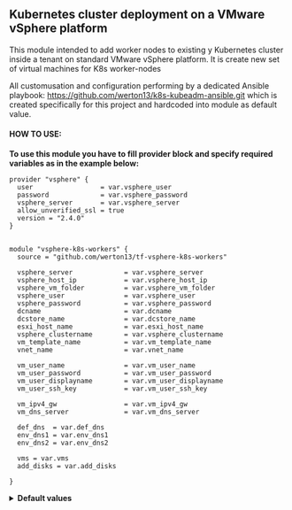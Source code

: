 ## Kubernetes cluster deployment on a VMware vSphere platform

This module intended to add worker nodes to existing y Kubernetes cluster inside a tenant on standard VMware vSphere platform.
It is create new set of virtual machines for K8s worker-nodes

All customusation and configuration performing by a dedicated Ansible playbook: https://github.com/werton13/k8s-kubeadm-ansible.git which is created specifically for this project and hardcoded into module as default value.


#### HOW TO USE:

<b>To use this module you have to fill provider block and specify required variables as in the example below:</b>


```hcl
provider "vsphere" {
  user                 = var.vsphere_user
  password             = var.vsphere_password
  vsphere_server       = var.vsphere_server
  allow_unverified_ssl = true
  version = "2.4.0"
}


module "vsphere-k8s-workers" {
  source = "github.com/werton13/tf-vsphere-k8s-workers"

  vsphere_server             = var.vsphere_server
  vsphere_host_ip            = var.vsphere_host_ip
  vsphere_vm_folder          = var.vsphere_vm_folder
  vsphere_user               = var.vsphere_user
  vsphere_password           = var.vsphere_password
  dcname                     = var.dcname
  dcstore_name               = var.dcstore_name
  esxi_host_name             = var.esxi_host_name
  vsphere_clustername        = var.vsphere_clustername
  vm_template_name           = var.vm_template_name
  vnet_name                  = var.vnet_name

  vm_user_name               = var.vm_user_name
  vm_user_password           = var.vm_user_password
  vm_user_displayname        = var.vm_user_displayname
  vm_user_ssh_key            = var.vm_user_ssh_key

  vm_ipv4_gw                 = var.vm_ipv4_gw
  vm_dns_server              = var.vm_dns_server
  
  def_dns  = var.def_dns
  env_dns1 = var.env_dns1
  env_dns2 = var.env_dns2

  vms = var.vms
  add_disks = var.add_disks

}

```
<details>
  <summary><b>Default values</b></summary>

```  
add_disks = {
          disk1 = {
            sizegb = "10"
            bus_num = "1"
            unit_num = "0"
            storage_profile = ""
            bus_type = "paravirtual" 
          }
          disk2 = {
            sizegb = "30"
            bus_num = "1"
            unit_num = "1"
            storage_profile = ""
            bus_type = "paravirtual"  
          }
}

```

</details>
